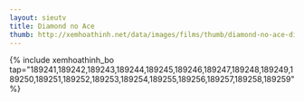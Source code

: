 ```yaml
---
layout: sieutv
title: Diamond no Ace
thumb: http://xemhoathinh.net/data/images/films/thumb/diamond-no-ace-diamond-no-ace-2012.jpg
---
```

{% include xemhoathinh_bo tap="189241,189242,189243,189244,189245,189246,189247,189248,189249,189250,189251,189252,189253,189254,189255,189256,189257,189258,189259" %} 
